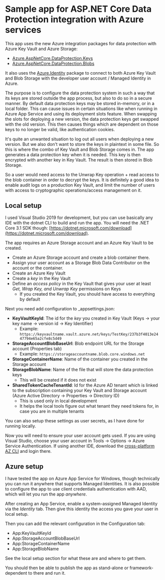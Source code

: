# Sample app for ASP.NET Core Data Protection integration with Azure services

This app uses the new Azure integration packages for data protection with Azure Key Vault and Azure Storage:

- [Azure.AspNetCore.DataProtection.Keys](https://www.nuget.org/packages/Azure.AspNetCore.DataProtection.Keys)
- [Azure.AspNetCore.DataProtection.Blobs](https://www.nuget.org/packages/Azure.AspNetCore.DataProtection.Blobs)

It also uses the [Azure.Identity](https://www.nuget.org/packages/Azure.Identity) package to connect to both Azure Key Vault and Blob Storage with the developer user account / Managed Identity in Azure.

The purpose is to configure the data protection system in such a way
that its keys are stored outside the app process,
but also to do so in a secure manner.
By default data protection keys may be stored in-memory,
or in a local folder.
This can cause issues in certain situations like when running in Azure App Service
and using its deployment slots feature.
When swapping the slots for deploying a new version,
the data protection keys get swapped with the old version.
This then causes things which are dependent on those keys to no longer be valid,
like authentication cookies.

It's quite an unwanted situation to log out all users when deploying a new version.
But we also don't want to store the keys in plaintext in some file.
So this is where the combo of Key Vault and Blob Storage comes in.
The app generates a data protection key when it is needed.
This key is then encrypted with another key in Key Vault.
The result is then stored in Blob Storage.

So a user would need access to the Unwrap Key operation + read access to the blob container
in order to decrypt the keys.
It is definitely a good idea to enable audit logs on a production Key Vault,
and limit the number of users with access to cryptographic operations/access management on it.

## Local setup

I used Visual Studio 2019 for development,
but you can use basically any IDE with the dotnet CLI to build and run the app.
You will need the .NET Core 3.1 SDK though: [https://dotnet.microsoft.com/download](https://dotnet.microsoft.com/download).

The app requires an Azure Storage account and an Azure Key Vault to be created.

- Create an Azure Storage account and create a blob container there.
- Assign your user account as a Storage Blob Data Contributor on the account or the container.
- Create an Azure Key Vault
- Create a _key_ in the Key Vault
- Define an _access policy_ in the Key Vault that gives your user at least _Get, Wrap Key, and Unwrap Key_ permissions on Keys
  - If you created the Key Vault, you should have access to everything by default

Next you need add configuration to _appsettings.json:

- **KeyVaultKeyId**: The id for the _key_ you created in Key Vault (Keys -> your key name -> version id -> Key Identifier)
  - Example: `https://keyvaultname.vault.azure.net/keys/TestKey/237b3f4013e2447794e65a2cfe8c5d49`
- **StorageAccountBlobBaseUrl**: Blob endpoint URL for the Storage account (Properties tab)
  - Example: `https://storageaccountname.blob.core.windows.net`
- **StorageContainerName**: Name of the container you created in the Storage account
- **StorageBlobName**: Name of the file that will store the data protection keys
  - This will be created if it does not exist
- **SharedTokenCacheTenantId**: Id for the Azure AD tenant which is linked to the subscription containing your Key Vault and Storage account (Azure Active Directory -> Properties -> Directory ID)
  - This is used only in local development
  - It helps the local tools figure out what tenant they need tokens for, in case you are in multiple tenants

You can also setup these settings as user secrets,
as I have done for running locally.

Now you will need to ensure your user account gets used.
If you are using Visual Studio,
choose your user account in Tools -> Options -> Azure Service Authentication.
If using another IDE, download the [cross-platform AZ CLI](https://docs.microsoft.com/en-us/cli/azure/?view=azure-cli-latest) and login there.

## Azure setup

I have tested the app on Azure App Service for Windows,
though technically you can run it anywhere that supports Managed Identities.
It is also possible to configure the app to use client credentials authentication with AAD,
which will let you run the app _anywhere_.

After creating an App Service,
enable a system-assigned Managed Identity via the _Identity_ tab.
Then give this identity the access you gave your user in local setup.

Then you can add the relevant configuration in the Configuration tab:

- App:KeyVaultKeyId
- App:StorageAccountBlobBaseUrl
- App:StorageContainerName
- App:StorageBlobName

See the local setup section for what these are and where to get them.

You should then be able to publish the app as stand-alone or framework-dependent to there and run it.

